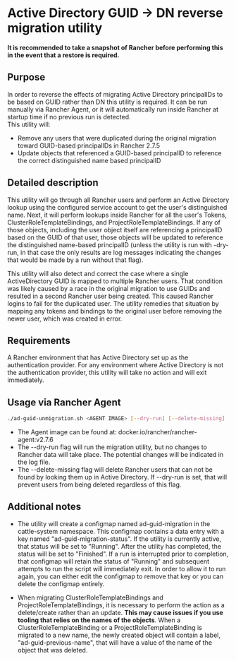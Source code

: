 # Active Directory GUID -> DN reverse migration utility

**It is recommended to take a snapshot of Rancher before performing this in the event that a restore is required.**

## Purpose

In order to reverse the effects of migrating Active Directory principalIDs to be based on GUID rather than DN this
utility is required.  It can be run manually via Rancher Agent, or it will automatically run inside Rancher at startup
time if no previous run is detected.  
This utility will:
* Remove any users that were duplicated during the original migration toward GUID-based principalIDs in Rancher 2.7.5
* Update objects that referenced a GUID-based principalID to reference the correct distinguished name based principalID


## Detailed description

This utility will go through all Rancher users and perform an Active Directory lookup using the configured service account to
get the user's distinguished name.  Next, it will perform lookups inside Rancher for all the user's Tokens,
ClusterRoleTemplateBindings, and ProjectRoleTemplateBindings.  If any of those objects, including the user object
itself are referencing a principalID based on the GUID of that user, those objects will be updated to reference
the distinguished name-based principalID (unless the utility is run with -dry-run, in that case the only results
are log messages indicating the changes that would be made by a run without that flag).

This utility will also detect and correct the case where a single ActiveDirectory GUID is mapped to multiple Rancher
users.  That condition was likely caused by a race in the original migration to use GUIDs and resulted in a second
Rancher user being created.  This caused Rancher logins to fail for the duplicated user.  The utility remedies
that situation by mapping any tokens and bindings to the original user before removing the newer user, which was
created in error.


## Requirements

A Rancher environment that has Active Directory set up as the authentication provider.  For any environment where
Active Directory is not the authentication provider, this utility will take no action and will exit immediately.


## Usage via Rancher Agent

```bash
./ad-guid-unmigration.sh <AGENT IMAGE> [--dry-run] [--delete-missing]
```
*  The Agent image can be found at: docker.io/rancher/rancher-agent:v2.7.6
*  The --dry-run flag will run the migration utility, but no changes to Rancher data will take place.  The potential changes will be indicated in the log file.
*  The --delete-missing flag will delete Rancher users that can not be found by looking them up in Active Directory. If --dry-run is set, that will prevent users from being deleted regardless of this flag.


## Additional notes
*  The utility will create a configmap named ad-guid-migration in the cattle-system namespace.  This configmap contains
   a data entry with a key named "ad-guid-migration-status".  If the utility is currently active, that status will be
   set to "Running".  After the utility has completed, the status will be set to "Finished".  If a run is interrupted
   prior to completion, that configmap will retain the status of "Running" and subsequent attempts to run the script will
   immediately exit.  In order to allow it to run again, you can either edit the configmap to remove that key or you can
   delete the configmap entirely.

*  When migrating ClusterRoleTemplateBindings and ProjectRoleTemplateBindings, it is necessary to perform the action
   as a delete/create rather than an update.  **This may cause issues if you use tooling that relies on the names of the objects**.
   When a ClusterRoleTemplateBinding or a ProjectRoleTemplateBinding is migrated to a new name, the newly created object
   will contain a label, "ad-guid-previous-name", that will have a value of the name of the object that was deleted.
